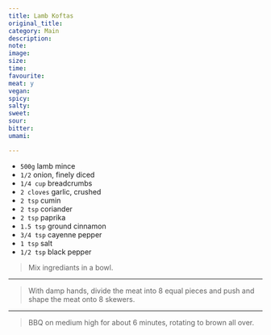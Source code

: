 ```yaml
---
title: Lamb Koftas
original_title:
category: Main
description:
note:
image:
size:
time:
favourite:
meat: y
vegan:
spicy:
salty:
sweet:
sour:
bitter:
umami:

---
```


* `500g` lamb mince
* `1/2` onion, finely diced
* `1/4 cup` breadcrumbs
* `2 cloves` garlic, crushed
* `2 tsp` cumin
* `2 tsp` coriander
* `2 tsp` paprika
* `1.5 tsp` ground cinnamon
* `3/4 tsp` cayenne pepper
* `1 tsp` salt
* `1/2 tsp` black pepper

>Mix ingrediants in a bowl. 

---

>With damp hands, divide the meat into 8 equal pieces and push and shape the meat onto 8 skewers.

---

>BBQ on medium high for about 6 minutes, rotating to brown all over.